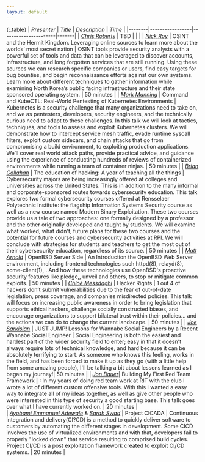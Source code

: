 ```yaml
---
layout: default
---
```


{:.table}
| *Presenter*  | *Title*     | *Description* | *Time* |
|--------|-----------------|----------------------|-------|
| [*Chris Roberts*](/speakers#chris-roberts) | TBD | | |
| [*Nick Roy*](/speakers#nick-roy) | OSINT and the Hermit Kingdom. Leveraging online sources to learn more about the worlds’ most secret nation | OSINT tools provide security analysts with a powerful set of tools and data that can be leveraged to discover accounts, infrastructure, and long forgotten services that are still running. Using these sources we can research specific companies or users, find easy targets for bug bounties, and begin reconnaissance efforts against our own systems. Learn more about different techniques to gather information while examining North Korea’s public facing infrastructure and their state sponsored operating system. |  50 minutes  |
| [*Mark Manning*](/speakers/#mark-manning) | Command and KubeCTL: Real-World Pentesting of Kubernetes Environments |  Kubernetes is a security challenge that many organizations need to take on, and we as pentesters, developers, security engineers, and the technically curious need to adapt to these challenges. In this talk we will look at tactics, techniques, and tools to assess and exploit Kubernetes clusters. We will demonstrate how to intercept service mesh traffic, evade runtime syscall filters, exploit custom sidecars, and chain attacks that go from compromising a build environment, to exploiting production applications. We’ll cover real world attack paths, provide practical advice, and guidance using the experience of conducting hundreds of reviews of containerized environments while running a team of container ninjas. | 50 minutes | 
| [*Brian Callahan*](/speakers#brian-callahan) | The education of hacking: A year of teaching all the things | Cybersecurity majors are being increasingly offered at colleges and universities across the United States. This is in addition to the many informal and corporate-sponsored routes towards cybersecurity education. This talk explores two formal cybersecurity courses offered at Rensselaer Polytechnic Institute: the flagship Information Systems Security course as well as a new course named Modern Binary Exploitation. These two courses provide us a tale of two approaches: one formally designed by a professor and the other originally developed and taught by students. We will examine what worked, what didn't, future plans for these two courses and the potential for future courses and cybersecurity activities at RPI. We will conclude with strategies for students and teachers to get the most out of their cybersecurity education, regardless of its source. | 50 minutes |
| [*Matt Arnold*](/speakers#matt-arnold) | OpenBSD Server Side | An Introduction the OpenBSD Web Server environment, including frontend technologies such httpd(8), relayd(8), acme-client(1), . And how these technologies use OpenBSD's proactive security features like pledge,, unveil and others, to stop or mitigate common exploits. | 50 minutes |
| [*Chloé Messdaghi*](/speakers#chloé-messdaghi) | Hacker Rights | 1 out 4 of hackers don’t submit vulnerabilities due to the fear of out-of-date legislation, press coverage, and companies misdirected policies. This talk will focus on increasing public awareness in order to bring legislation that supports ethical hackers, challenge socially constructed biases, and encourage organizations to support bilateral trust within their policies... and the actions we can do to change the current landscape. | 50 minutes | 
| [*Joe Sarkisian*](/speakers#joe-sarkisian) | JUST JUMP! Lessons for Wannabe Social Engineers by a Recent Wannabe Social Engineer |  Social Engineering is both the easiest and hardest part of the wider security field to enter; easy in that it doesn't always require lots of technical knowledge, and hard because it can be absolutely terrifying to start. As someone who knows this feeling, works in the field, and has been forced to make it up as they go (with a little help from some amazing people), I'll be talking a bit about lessons learned as I began my journey!| 50 minutes |
| [*Jon Bauer*](/speakers#jon-bauer)| Building My First Red Team Framework | : In my years of doing red team work at RIT with the club I wrote a lot of different custom offensive tools. With this I wanted a easy way to integrate all of my ideas together, as well as give other people who were interested in this type of security a good starting base. This talk goes over what I have currently worked on. | 20 minutes |  
| [*Ayobami Emmanuel Adewale*](/speakers#ayobami-emmanuel-adewale) & [*Sarah Swad*](/speakers#sarah-swad) | Project CICADA | Continuous integration and delivery(CI?CD) is a method to quickly deliver software to customers by automating the different stages in development. Some CICD involves the use of virtualized environments and with that, developers fail to properly "locked down" that service resulting to comprised build cycles. Project CI/CD is a post exploitation framework created to exploit  CI/CD systems. | 20 minutes |





